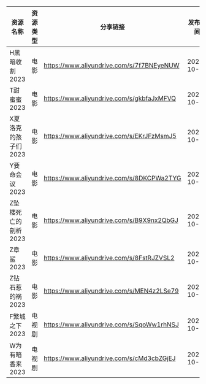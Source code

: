 | 资源名称         | 资源类型 | 分享链接                                      | 发布时间       |
| ------------ | ---- | ----------------------------------------- | ---------- |
| H黑暗收割2023    | 电影   | https://www.aliyundrive.com/s/7f7BNEyeNUW | 2023-10-14 |
| T甜蜜蜜2023     | 电影   | https://www.aliyundrive.com/s/gkbfaJxMFVQ | 2023-10-14 |
| X夏洛克的孩子们2023 | 电影   | https://www.aliyundrive.com/s/EKrJFzMsmJ5 | 2023-10-14 |
| Y要命会议2023    | 电影   | https://www.aliyundrive.com/s/8DKCPWa2TYG | 2023-10-14 |
| Z坠楼死亡的剖析2023 | 电影   | https://www.aliyundrive.com/s/B9X9nx2QbGJ | 2023-10-14 |
| Z章鲨2023      | 电影   | https://www.aliyundrive.com/s/8FstRJZVSL2 | 2023-10-14 |
| Z钻石惹的祸2023   | 电影   | https://www.aliyundrive.com/s/MEN4z2LSe79 | 2023-10-14 |
| F繁城之下2023    | 电视剧  | https://www.aliyundrive.com/s/SqoWw1rhNSJ | 2023-10-14 |
| W为有暗香来2023   | 电视剧  | https://www.aliyundrive.com/s/cMd3cbZGjEJ | 2023-10-14 |
